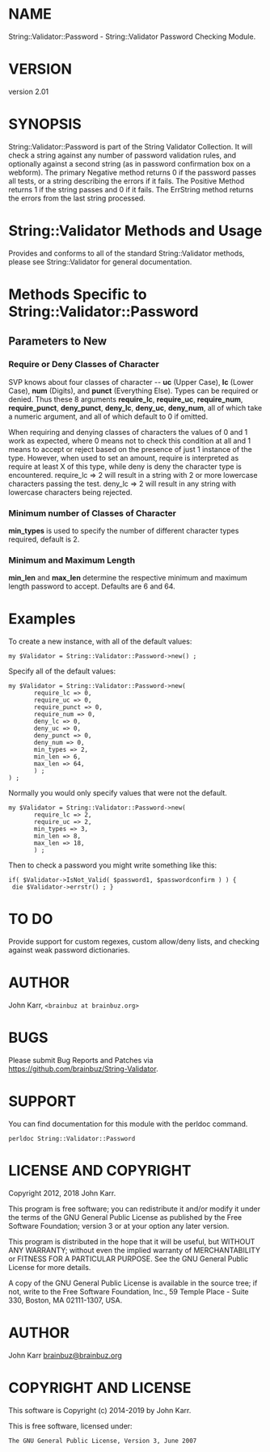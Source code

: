 # NAME

String::Validator::Password - String::Validator Password Checking Module.

# VERSION

version 2.01

# SYNOPSIS

String::Validator::Password is part of the String Validator Collection. It will
check a string against any number of password validation rules, and optionally
against a second string (as in password confirmation box on a webform). The
primary Negative method returns 0 if the password passes all tests, or a string
describing the errors if it fails. The Positive Method returns 1 if the string
passes and 0 if it fails. The ErrString method returns the errors from the last
string processed.

# String::Validator Methods and Usage

Provides and conforms to all of the standard String::Validator methods, please see
String::Validator for general documentation.

# Methods Specific to String::Validator::Password

## Parameters to New

### Require or Deny Classes of Character

SVP knows about four classes of character -- **uc** (Upper Case), **lc** (Lower Case),
**num** (Digits), and **punct** (Everything Else). Types can be required or denied.
Thus these 8 arguments
**require\_lc**, **require\_uc**, **require\_num**, **require\_punct**, **deny\_punct**,
**deny\_lc**, **deny\_uc**, **deny\_num**, all of which take a numeric argument, and all of
which default to 0 if omitted.

When requiring and denying classes of characters the values of 0 and 1 work as expected,
where 0 means not to check this condition at all and 1 means to accept or reject based on
the presence of just 1 instance of the type. However, when used to set an amount, require
is interpreted as require at least X of this type, while deny is deny the character type
is encountered. require\_lc => 2 will result in a string with 2 or more lowercase characters
passing the test. deny\_lc => 2 will result in any string with lowercase characters being
rejected.

### Minimum number of Classes of Character

**min\_types** is used to specify the number of different character types required,
default is 2.

### Minimum and Maximum Length

**min\_len** and **max\_len** determine the respective minimum and maximum length
password to accept. Defaults are 6 and 64.

# Examples

To create a new instance, with all of the default values:

    my $Validator = String::Validator::Password->new() ;

Specify all of the default values:

    my $Validator = String::Validator::Password->new(
           require_lc => 0,
           require_uc => 0,
           require_punct => 0,
           require_num => 0,
           deny_lc => 0,
           deny_uc => 0,
           deny_punct => 0,
           deny_num => 0,
           min_types => 2,
           min_len => 6,
           max_len => 64,
           ) ;
    ) ;

Normally you would only specify values that were not the default.

    my $Validator = String::Validator::Password->new(
           require_lc => 2,
           require_uc => 2,
           min_types => 3,
           min_len => 8,
           max_len => 18,
           ) ;

Then to check a password you might write something like this:

    if( $Validator->IsNot_Valid( $password1, $passwordconfirm ) ) {
     die $Validator->errstr() ; }

# TO DO

Provide support for custom regexes, custom allow/deny lists, and checking against weak
password dictionaries.

# AUTHOR

John Karr, `<brainbuz at brainbuz.org>`

# BUGS

Please submit Bug Reports and Patches via https://github.com/brainbuz/String-Validator.

# SUPPORT

You can find documentation for this module with the perldoc command.

    perldoc String::Validator::Password

# LICENSE AND COPYRIGHT

Copyright 2012, 2018 John Karr.

This program is free software; you can redistribute it and/or modify
it under the terms of the GNU General Public License as published by
the Free Software Foundation; version 3 or at your option
any later version.

This program is distributed in the hope that it will be useful,
but WITHOUT ANY WARRANTY; without even the implied warranty of
MERCHANTABILITY or FITNESS FOR A PARTICULAR PURPOSE.  See the
GNU General Public License for more details.

A copy of the GNU General Public License is available in the source tree;
if not, write to the Free Software Foundation, Inc.,
59 Temple Place - Suite 330, Boston, MA 02111-1307, USA.

# AUTHOR

John Karr <brainbuz@brainbuz.org>

# COPYRIGHT AND LICENSE

This software is Copyright (c) 2014-2019 by John Karr.

This is free software, licensed under:

    The GNU General Public License, Version 3, June 2007
